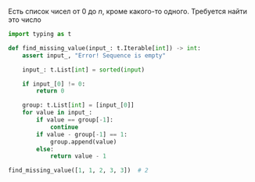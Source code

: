 Есть список чисел от 0 до $n$, кроме какого-то одного. Требуется найти это число
```python
import typing as t

def find_missing_value(input_: t.Iterable[int]) -> int:
    assert input_, "Error! Sequence is empty"

    input_: t.List[int] = sorted(input)

    if input_[0] != 0:
        return 0

    group: t.List[int] = [input_[0]]
    for value in input_:
        if value == group[-1]:
            continue
        if value - group[-1] == 1:
            group.append(value)
        else:
            return value - 1

find_missing_value([1, 1, 2, 3, 3])  # 2
```